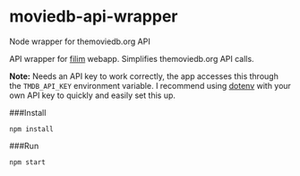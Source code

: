 # moviedb-api-wrapper
Node wrapper for themoviedb.org API

API wrapper for [filim](https://github.com/asherjames/filim-frontend) webapp.  Simplifies themoviedb.org API calls.

**Note:** Needs an API key to work correctly, the app accesses this through the `TMDB_API_KEY` environment variable.
I recommend using [dotenv](https://www.npmjs.com/package/dotenv) with your own API key to quickly and easily set this up.

###Install
```
npm install
```

###Run
```
npm start
```
